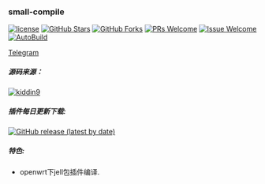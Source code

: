 ### small-compile
[1]: https://img.shields.io/badge/license-GPLV2-brightgreen.svg
[2]: /LICENSE
[3]: https://img.shields.io/badge/PRs-welcome-brightgreen.svg
[4]: https://github.com/kenzok78/compile-small/pulls
[5]: https://img.shields.io/badge/Issues-welcome-brightgreen.svg
[6]: https://github.com/kenzok78/compile-small/issues/new
[7]: https://img.shields.io/github/v/release/hyird/Action-small-compile
[8]: https://github.com/kenzok78/compile-small/releases
[10]: https://img.shields.io/badge/Contact-telegram-blue
[11]: https://t.me/joinchat/JjxmyRZZXJWb74I-sCrryA
[12]: https://github.com/kenzok78/compile-small/workflows/autobuild/badge.svg
[13]: https://github.com/kenzok78/compile-small/actions

[![license][1]][2]
[![GitHub Stars](https://img.shields.io/github/stars/kenzok78/compile-small.svg?style=flat-square&label=Stars)](https://github.com/kenzok78/compile-small/stargazers)
[![GitHub Forks](https://img.shields.io/github/forks/kenzok78/compile-small.svg?style=flat-square&label=Forks)](https://github.com/kenzok78/compile-small)
[![PRs Welcome][3]][4]
[![Issue Welcome][5]][6]
[![AutoBuild][12]][13]

<a href="https://t.me/joinchat/JjxmyRZZXJWb74I-sCrryA" target="_blank">Telegram</a>

##### 源码来源：
[![kiddin9](https://img.shields.io/badge/compile-kiddin9-red.svg?style=flat&logo=appveyor)](https://github.com/kiddin9/packages-compile)

##### 插件每日更新下载:
[![GitHub release (latest by date)](https://img.shields.io/github/v/release/kenzok78/compile-small?style=for-the-badge&label=插件更新下载)](https://github.com/kenzok78/compile-small/releases/latest)

##### 特色:

+ openwrt下jell包插件编译.


